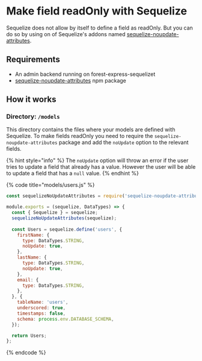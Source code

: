 # Make field readOnly with Sequelize

Sequelize does not allow by itself to define a field as readOnly. But you can do so by using on of Sequelize's addons named [sequelize-noupdate-attributes](https://www.npmjs.com/package/sequelize-noupdate-attributes).

## Requirements

* An admin backend running on forest-express-sequelizet
* [sequelize-noupdate-attributes](https://www.npmjs.com/package/sequelize-noupdate-attributes) npm package

## How it works

### Directory: `/models`

This directory contains the files where your models are defined with Sequelize. To make fields readOnly you need to require the `sequelize-noupdate-attributes` package and add the `noUpdate` option to the relevant fields.

{% hint style="info" %}
The `noUpdate` option will throw an error if the user tries to update a field that already has a value. However the user will be able to update a field that has a `null` value.
{% endhint %}



{% code title="models/users.js" %}
```javascript
const sequelizeNoUpdateAttributes = require('sequelize-noupdate-attributes');

module.exports = (sequelize, DataTypes) => {
  const { Sequelize } = sequelize;
  sequelizeNoUpdateAttributes(sequelize);
  
  const Users = sequelize.define('users', {
    firstName: {
      type: DataTypes.STRING,
      noUpdate: true,
    },
    lastName: {
      type: DataTypes.STRING,
      noUpdate: true,
    },
    email: {
      type: DataTypes.STRING,
    },
  }, {
    tableName: 'users',
    underscored: true,
    timestamps: false,
    schema: process.env.DATABASE_SCHEMA,
  });

  return Users;
};

```
{% endcode %}

